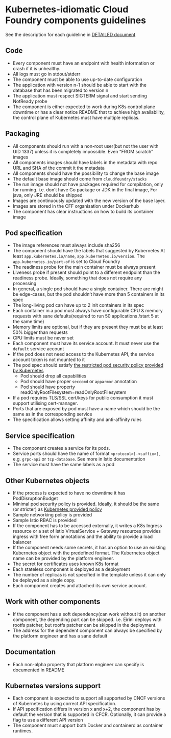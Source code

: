 # Kubernetes-idiomatic Cloud Foundry components guidelines

See the description for each guideline in [DETAILED document](DETAILED.md)

## Code

* Every component must have an endpoint with health information or crash if it is unhealthy.
* All logs must go in stdout/stderr
* The component must be able to use up-to-date configuration
* The application with version n-1 should be able to start with the database that has been migrated to version n
* The application must respect SIGTERM signal and start sending NotReady probe
* The component is either expected to work during K8s control plane downtime or has a clear notice README that to achieve high availability, the control plane of Kubernetes must have multiple replicas.

## Packaging

* All components should run with a non-root user(but not the user with UID 1337) unless it is completely impossible. Even “FROM scratch” images
* All components images should have labels in the metadata with repo URL and SHA of the commit it the metadata
* All components should have the possibility to change the base image
* The default base image should come from `cloudfoundry/stacks`
* The run image should not have packages required for compilation, only for running. i.e. don’t have Go package or JDK in the final image, For java, only JRE should be shipped
* Images are continuously updated with the new version of the base layer.
* Images are stored in the CFF organisation under Dockerhub
* The component has clear instructions on how to build its container image

## Pod specification

* The image references must always include sha256
* The component should have the labels that suggested by Kubernetes At least `app.kubernetes.io/name`, `app.kubernetes.io/version`. The `app.kubernetes.io/part-of` is set to Cloud Foundry
* The readiness probe for the main container must be always present
* Liveness probe if present should point to a different endpoint than the readiness probe. Ideally, something that does not require any processing
* In general, a single pod should have a single container. There are might be edge-cases, but the pod shouldn’t have more than 5 containers in its spec
* The long-living pod can have up to 2 init containers in its spec
* Each container in a pod must always have configurable CPU & memory requests with sane defaults(required to run 50 applications /start 5 at the same time)
* Memory limits are optional, but if they are present they must be at least 50% bigger than requests
* CPU limits must be never set
* Each component must have its service account. It must never use the `default` service account
* If the pod does not need access to the Kubernetes API, the service account token is not mounted to it
* The pod spec should satisfy [the restricted pod security policy provided by Kubernetes](https://raw.githubusercontent.com/kubernetes/website/master/content/en/examples/policy/restricted-psp.yaml)
  * Pod should drop all capabilities
  * Pod should have proper `seccomd` or `apparmor` annotation
  * Pod should have property readOnlyRootFilesystem=readOnlyRootFilesystem
* If a pod requires TLS/SSL cert/keys for public consumption it must support utilising cert-manager.
* Ports that are exposed by pod must have a name which should be the same as in the corresponding service
* The specification allows setting affinity and anti-affinity rules
  
## Service specification

* The component creates a service for its pods.
* Service ports should have the name of format `<protocol>[-<suffix>]`, e.g. `grpc-api` or `tcp-database`.  See more in Istio documentation
* The service must have the same labels as a pod

## Other Kubernetes objects

* If the process is expected to have no downtime it has PodDisruptionBudget
* Minimal pod security policy is provided. Ideally, it should be the same (or stricter) as [Kubernetes provided policy](https://raw.githubusercontent.com/kubernetes/website/master/content/en/examples/policy/restricted-psp.yaml)
* Sample networking policy is provided
* Sample Istio RBAC is provided
* If the component has to be accessed externally, it writes a K8s Ingress resource or a set of Istio VirtualService + Gateway resources provides ingress with free form annotations and the ability to provide a load balancer
* If the component needs some secrets, it has an option to use an existing Kubernetes object with the predefined format. The Kubernetes object name can be provided by the platform engineer.
* The secret for certificates uses known K8s format
* Each stateless component is deployed as a deployment
* The number of replicas is not specified in the template unless it can only be deployed as a single copy.
* Each component creates and attached its own service account.

## Work with other components

* If the component has a soft dependency(can work without it) on another component, the depending part can be skipped. i.e. Eirini deploys with rootfs patcher, but rootfs patcher can be skipped in the deployment.
* The address for the dependent component can always be specified by the platform engineer and has a sane default

## Documentation

* Each non-alpha property that platform engineer can specify is documented in README

## Kubernetes versions support

* Each component is expected to support all supported by CNCF versions of Kubernetes by using correct API specification.
* If API specification differs in version x and x+2, the component has by default the version that is supported in CFCR. Optionally, it can provide a flag to use a different API version
* The component must support both Docker and containerd as container runtimes.
